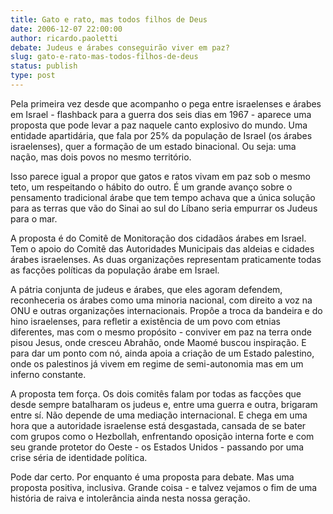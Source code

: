 ```yaml
---
title: Gato e rato, mas todos filhos de Deus
date: 2006-12-07 22:00:00
author: ricardo.paoletti
debate: Judeus e árabes conseguirão viver em paz?
slug: gato-e-rato-mas-todos-filhos-de-deus
status: publish 
type: post
---
```


Pela primeira vez desde que acompanho o pega entre israelenses e árabes em Israel - flashback para a guerra dos seis dias em 1967 - aparece uma proposta que pode levar a paz naquele canto explosivo do mundo. Uma entidade apartidária, que fala por 25% da população de Israel (os árabes israelenses), quer a formação de um estado binacional. Ou seja: uma nação, mas dois povos no mesmo território.   
  
Isso parece igual a propor que gatos e ratos vivam em paz sob o mesmo teto, um respeitando o hábito do outro. É um grande avanço sobre o pensamento tradicional árabe que tem tempo achava que a única solução para as terras que vão do Sinai ao sul do Líbano seria empurrar os Judeus para o mar.  
  
A proposta é do Comitê de Monitoração dos cidadãos árabes em Israel. Tem o apoio do Comitê das Autoridades Municipais das aldeias e cidades árabes israelenses. As duas organizações representam praticamente todas as facções políticas da população árabe em Israel.   
  
A pátria conjunta de judeus e árabes, que eles agoram defendem, reconheceria os árabes como uma minoria nacional, com direito a voz na ONU e outras organizações internacionais. Propôe a troca da bandeira e do hino israelenses, para refletir a existência de um povo com etnias diferentes, mas com o mesmo propósito - conviver em paz na terra onde pisou Jesus, onde cresceu Abrahão, onde Maomé buscou inspiração. E para dar um ponto com nó, ainda apoia a criação de um Estado palestino, onde os palestinos já vivem em regime de semi-autonomia mas em um inferno constante.  
  
A proposta tem força. Os dois comitês falam por todas as facções que desde sempre batalharam os judeus e, entre uma guerra e outra, brigaram entre sí. Não depende de uma mediação internacional. E chega em uma hora que a autoridade israelense está desgastada, cansada de se bater com grupos como o Hezbollah, enfrentando oposição interna forte e com seu grande protetor do Oeste - os Estados Unidos - passando por uma crise séria de identidade política.  
  
Pode dar certo. Por enquanto é uma proposta para debate. Mas uma proposta positiva, inclusiva. Grande coisa - e talvez vejamos o fim de uma história de raiva e intolerância ainda nesta nossa geração.
